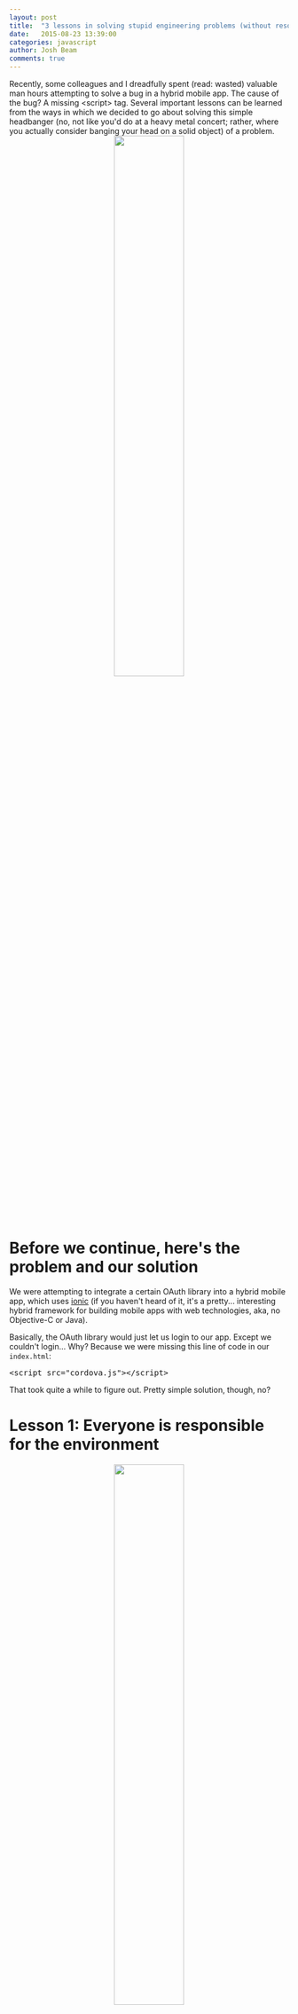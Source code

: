 ```yaml
---
layout: post
title:  "3 lessons in solving stupid engineering problems (without resorting to manslaughter)"
date:   2015-08-23 13:39:00
categories: javascript
author: Josh Beam
comments: true
---
```


<div class="note">
<!--excerpt.start-->
Recently, some colleagues and I dreadfully spent (read: wasted) valuable man hours attempting to solve a bug in a hybrid mobile app. The cause of the bug? A missing &lt;script&gt; tag. Several important lessons can be learned from the ways in which we decided to go about solving this simple headbanger (no, not like you'd do at a heavy metal concert; rather, where you actually consider banging your head on a solid object) of a problem.
<!--excerpt.end-->
</div>

<center>
  <img src="/images/honorable-suicide-meme.png" width="50%">
</center>

# Before we continue, here's the problem and our solution

We were attempting to integrate a certain OAuth library into a hybrid mobile app, which uses <a href="http://ionicframework.com/">ionic</a> (if you haven't heard of it, it's a pretty... interesting hybrid framework for building mobile apps with web technologies, aka, no Objective-C or Java).

Basically, the OAuth library would just let us login to our app. Except we couldn't login... Why? Because we were missing this line of code in our `index.html`:

<pre>
&lt;script src="cordova.js"&gt;&lt;/script&gt;
</pre>

That took quite a while to figure out. Pretty simple solution, though, no?

# Lesson 1: Everyone is responsible for the environment

<center>
  <img src="/images/tree-hugger.png" width="50%">
</center>

No, not *that* environment (well, that environment too, but that's not what we're referring to, here). We're referring to the development environment.

When you run `ionic start myApp blank`, it scaffolds a blank app for you. It also happens to set up an `index.html` for you, which already contains this cryptic line:

<pre>
&lt;!-- this will be a 404 when in a development environment --&gt;
&lt;script src="cordova.js"&gt;&lt;/script&gt;
</pre>

However, with plethora build tools available (like <a href="http://webpack.github.io/">webpack</a>), one can usually just `require('ionic')` or whatever. Instead, we got rid of the `index.html` and replaced it with our own, because we thought we were being super developers who could build an app in one step. There are many issues that play into this (for example, the whole point of a build tool such as webpack *is* to be able to be a super developer and build the app in one step... but we'll ignore that for now).

Anyway, **the initial assumption was that the environment was set up correctly from the get-go**. Usually this is a reasonable assumption, and everything *did* appear to be working correctly from the get-go, but there were some clues that we weren't paying attention to.

This isn't anyone's fault, per se, but the **key takeaway is that when you run into a bug like this, you should do your due diligence and consider that the environment could have, in fact, been setup incorrectly.** Had this been the first step, many man-hours would've been saved.

**We had three devs working on this problem, and all of us assumed that everyone else had made sure the environment was pristine. We never questioned it.**

# Lesson 2: Everything is a clue

<center>
  <img src="/images/aliens.png" width="50%">
</center>

In our situation, we had two apps: the first app was already working, login and all. The environment, plugins, etc., in our second app appeared to be *equivalent* to those of the first app. But there was a nagging clue that was ignored.

In the context of ionic, in order to make outside requests (i.e., XHR), you have to have the <a href="https://github.com/apache/cordova-plugin-whitelist">cordova-plugin-whitelist</a> installed. However, it'll give you a nice little warning if you specify that the app can access *all* outside origins (with an asterisk: `*`), and don't supply a certain `meta` tag: `No Content-Security-Policy meta tag found. Please add one when using the Cordova-plugin-whitelist plugin.`.

Because our second app environment was theoretically equivalent to the first app, we should've expected to see this warning in our second app. However, even though this clue was extremely subtle, it could've led us to a solution much earlier. In fact, I admit that I noticed the warning wasn't present, but discounted it as a non-clue.

**The key takeaway is that everything, no matter how subtle, can be a clue.**

# Lesson 3: Question your assumptions... and then question them again

<center>
  <img src="/images/debugging-timeline.png" width="50%">
</center>

Our initial assumption was that it *had* to be the specific OAuth library we were using that was causing the problem.

We spent several hours combing through the source code of the library, comparing the differences between execution in the first app and the second app. But they appeared identical. And that's because they *were* identical. That's because our problem had virtually *nothing* to do with the OAuth library.

While delving into this source code did lead us to make some valuable discoveries (related and unrelated to the issue at hand), it was not the genesis of the bug. **The key takeaway is that you should question your assumptions of where the root of the problem lies.**

How do you do this practically? Well, perhaps by verbalizing your assumptions, and making a list of them. Here's what our list would've been:

- Assumption 1: our OAuth library is causing the problem
- Assumption 2: our plugins (`whitelist`, `inAppBrowser`, etc.) aren't configured correctly
- Assumption 3: our environment is set up correctly

These assumptions led us to **this potentially devastating logic**:

**Assumption: our OAuth library sucks**

**Conclusion: therefore, we need to reimplement our login system**

<center>
  <img src="/images/i-dont-always-make-assumptions-meme.png" width="50%">
</center>

# So how did we stumble upon a solution to this mystical problem?

We drunkenly stumbled into our solution by attempting to implement a workaround to the `inAppBrowser` plugin. **Wait, wot?**

Well, one of our other underlying assumpetions was that `window.open` wasn't functioning properly (this is something the OAuth library was using interally). So we thought, why not try to use `cordova.inAppBrowser.open` instead, as suggested by some StackOverflow answers?

This led us to this haunting error (I'll probably have nightmares about it for years to come):

`Uncaught ReferenceError: cordova is not defined`

Only at that point did we go back to the ionic docs and see that, in fact, you have to include this script tag in your `index.html` (even though we were attempting to use the magic of webpack):

<pre>
&lt;!-- this will be a 404 when in a development environment --&gt;
&lt;script src="cordova.js"&gt;&lt;/script&gt;
</pre>

<center>
  <img src="/images/y-u-no-include-cordova-webpack-meme.png" width="50%">
</center>